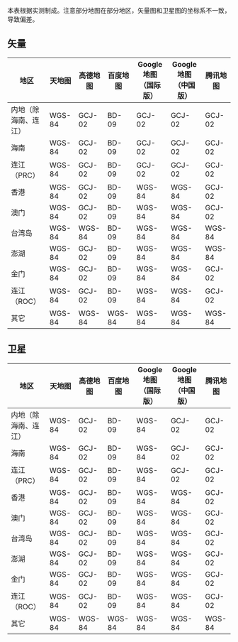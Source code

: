 本表根据实测制成。注意部分地图在部分地区，矢量图和卫星图的坐标系不一致，导致偏差。

## 矢量
|地区|天地图|高德地图|百度地图|Google 地图（国际版）|Google 地图（中国版）|腾讯地图|
|-|-|-|-|-|-|-|
|内地（除海南、连江）|WGS-84|GCJ-02|BD-09|GCJ-02|GCJ-02|GCJ-02|
|海南|WGS-84|GCJ-02|BD-09|GCJ-02|GCJ-02|GCJ-02|
|连江（PRC）|WGS-84|GCJ-02|BD-09|GCJ-02|GCJ-02|GCJ-02|
|香港|WGS-84|GCJ-02|BD-09|WGS-84|WGS-84|GCJ-02|
|澳门|WGS-84|GCJ-02|BD-09|WGS-84|WGS-84|GCJ-02|
|台湾岛|WGS-84|WGS-84|BD-09|WGS-84|WGS-84|WGS-84|
|澎湖|WGS-84|GCJ-02|BD-09|WGS-84|WGS-84|WGS-84|
|金门|WGS-84|GCJ-02|BD-09|WGS-84|WGS-84|GCJ-02|
|连江（ROC）|WGS-84|GCJ-02|BD-09|WGS-84|WGS-84|GCJ-02|
|其它|WGS-84|WGS-84|WGS-84|WGS-84|WGS-84|WGS-84|

## 卫星
|地区|天地图|高德地图|百度地图|Google 地图（国际版）|Google 地图（中国版）|腾讯地图|
|-|-|-|-|-|-|-|
|内地（除海南、连江）|WGS-84|GCJ-02|BD-09|WGS-84|GCJ-02|GCJ-02|
|海南|WGS-84|GCJ-02|BD-09|WGS-84|GCJ-02|GCJ-02|
|连江（PRC）|WGS-84|GCJ-02|BD-09|WGS-84|GCJ-02|GCJ-02|
|香港|WGS-84|GCJ-02|BD-09|WGS-84|WGS-84|GCJ-02|
|澳门|WGS-84|GCJ-02|BD-09|WGS-84|WGS-84|GCJ-02|
|台湾岛|WGS-84|GCJ-02|BD-09|WGS-84|WGS-84|GCJ-02|
|澎湖|WGS-84|GCJ-02|BD-09|WGS-84|WGS-84|GCJ-02|
|金门|WGS-84|GCJ-02|BD-09|WGS-84|WGS-84|GCJ-02|
|连江（ROC）|WGS-84|GCJ-02|BD-09|WGS-84|WGS-84|GCJ-02|
|其它|WGS-84|WGS-84|WGS-84|WGS-84|WGS-84|WGS-84|
